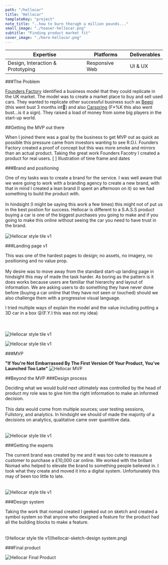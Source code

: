 ```yaml
---
path: "/hellocar"
title: "Hellocar"
templateKey: "project"
note_title: "..how to burn thorugh a million pounds..."
small_image: "./teaser-hellocar.png"
subtitle: "Finding product market fit"
cover_image: "./hero-hellocar.png"
---
```


| Expertise                         | Platforms      | Deliverables |
| --------------------------------- | -------------- | ------------ |
| Design, Interaction & Prototyping | Responsive Web | UI & UX      |

###The Problem

[Founders Factory](https://foundersfactory.com/) identified a business model that they could replicate in the UK market. The model was to create a market place to buy and sell used cars. They wanted to replicate other successful business such as [Beepi](https://techcrunch.com/2016/12/07/used-car-marketplace-beepi-shuts-down-outside-of-ca-merges-with-stealth-fair-com/) (this went bust 3 months int🤨) and also [Carspring](https://techcrunch.com/2017/10/10/rocket-carspring/) (F\*%K this also went bust…is it a sign). They raised a load of money from some big players in the start-up world.

##Getting the MVP out there

When I joined there was a goal by the business to get MVP out as quick as possible this pressure came from investors wanting to see R.O.I. Founders Factory created a proof of concept but this was more smoke and mirrors than an actual product. Taking the great work Founders Facotry I created a product for real users.
[ ] Illustration of time frame and dates

###Brand and positioning

One of my tasks was to create a brand for the service. I was well aware that we were going to work with a branding agency to create a new brand, with that in mind I created a lean brand (I spent an afternoon on it) so we had something to build the product with.
<br><br>
In hindsight (I might be saying this work a few times) this might not of put us in the best postion for success. Hellocar is different to a S.A.S.S product buying a car is one of the biggest purchases you going to make and if you going to make this online without seeing the car you need to have trust in the brand.
<br><br>
![Hellocar style tile v1](hellocar-style-tile-v1.png)

###Landing page v1

This was one of the hardest pages to design; no assets, no imagery, no positioning and no value prop.
<br><br>
My desire was to move away from the standard start-up landing page in hindsight this may of made the task harder. As boring as the pattern is it does works because users are familiar that hierarchy and layout of information. We are asking users to do something they have never done before (buying a car online that they have not seen or touched) should we also challenge them with a progressive visual language.

I tried multiple ways of explain the model and the value including putting a 3D car in a box 😜(F.Y.I this was not my idea)
<br><br><br><br>
![Hellocar style tile v1](hellocar-product-landing.png)

![Hellocar style tile v1](hellocar-landing-page.png)

###MVP

**"If You're Not Embarrassed By The First Version Of Your Product, You’ve Launched Too Late"**
![Hellocar MVP](hellocar-mvp.png)

##Beyond the MVP
###Design process

Deciding what we would build next ultimately was controlled by the head of product my role was to give him the right information to make an informed decision.
<br><br>
This data would come from multiple sources; user testing sessions, Fullstory, and analytics. In hindsight we should of made the majority of a decisions on analytics, qualitative came over quantitive data.
<br><br><br>
![Hellocar style tile v1](hellocar-design-process.png)

###Getting the experts

The current brand was created by me and it was too cute to reassure a customer to purchase a £10,000 car online. We worked with the brillant Nomad who helped to elevate the brand to something people believed in. I took what they create and moved it into a digital system. Unfortunately this may of been too little to late.
<br><br><br>
![Hellocar style tile v1](hellocar-nomad-style-tile.png)

###Design system

Taking the work that nomad created I geeked out on sketch and created a symbol system so that anyone who designed a feature for the product had all the building blocks to make a feature.
<br><br><br>
![Hellocar style tile v1](hellocar-sketch-design system.png)

###Final product

![Hellocar Final Product](hellocar-final.png)
